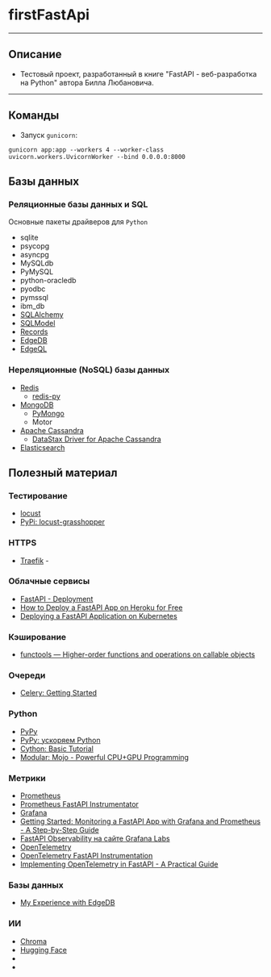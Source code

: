 # firstFastApi

---

## Описание

- Тестовый проект, разработанный в книге "FastAPI - веб-разработка на Python" автора Билла Любановича.

---

## Команды

- Запуск `gunicorn`:

```shell
gunicorn app:app --workers 4 --worker-class uvicorn.workers.UvicornWorker --bind 0.0.0.0:8000
```

## Базы данных

### Реляционные базы данных и SQL

Основные пакеты драйверов для `Python`

- sqlite
- psycopg
- asyncpg
- MySQLdb
- PyMySQL
- python-oracledb
- pyodbc
- pymssql
- ibm_db
- [SQLAlchemy](https://www.sqlalchemy.org/)
- [SQLModel](https://sqlmodel.tiangolo.com/)
- [Records](https://github.com/kennethreitz/records)
- [EdgeDB](https://www.edgedb.com/)
- [EdgeQL](https://docs.edgedb.com/database/edgeql)

### Нереляционные (NoSQL) базы данных

- [Redis](https://redis.io/)
    - [redis-py](https://github.com/redis/redis-py)
- [MongoDB](https://www.mongodb.com/)
    - [PyMongo](https://pymongo.readthedocs.io)
    - Motor
- [Apache Cassandra](https://cassandra.apache.org/_/index.html)
    - [DataStax Driver for Apache Cassandra](https://github.com/datastax/python-driver)
- [Elasticsearch](https://www.elastic.co/elasticsearch)

## Полезный материал

### Тестирование

- [locust](https://locust.io/)
- [PyPi: locust-grasshopper](https://pypi.org/project/locust-grasshopper/)

### HTTPS

- [Traefik](https://traefik.io/) -

### Облачные сервисы

- [FastAPI - Deployment](https://www.tutorialspoint.com/fastapi/fastapi_deployment.htm)
- [How to Deploy a FastAPI App on Heroku for Free](https://medium.com/towards-data-science/how-to-deploy-your-fastapi-app-on-heroku-for-free-8d4271a4ab9)
- [Deploying a FastAPI Application on Kubernetes](https://sumanta9090.medium.com/deploying-a-fastapi-application-on-kubernetes-a-step-by-step-guide-for-production-d74faac4ca36)

### Кэширование

- [functools — Higher-order functions and operations on callable objects](https://docs.python.org/3/library/functools.html)

### Очереди

- [Celery: Getting Started](https://docs.celeryq.dev/en/stable/getting-started/index.html)

### Python

- [PyPy](https://pypy.org/features.html)
- [PyPy: ускоряем Python](https://proglib.io/p/pypy-uskoryaem-python-s-minimalnymi-usiliyami-2020-11-26)
- [Cython: Basic Tutorial](https://cython.readthedocs.io/en/latest/src/tutorial/cython_tutorial.html#)
- [Modular: Mojo - Powerful CPU+GPU Programming](https://www.modular.com/mojo)

### Метрики

- [Prometheus](https://prometheus.io/)
- [Prometheus FastAPI Instrumentator](https://github.com/trallnag/prometheus-fastapi-instrumentator)
- [Grafana](https://grafana.com/)
- [Getting Started: Monitoring a FastAPI App with Grafana and Prometheus - A Step-by-Step Guide](https://dev.to/ken_mwaura1/getting-started-monitoring-a-fastapi-app-with-grafana-and-prometheus-a-step-by-step-guide-3fbn)
- [FastAPI Observability на сайте Grafana Labs](https://grafana.com/grafana/dashboards/16110-fastapi-observability/)
- [OpenTelemetry](https://opentelemetry.io/)
- [OpenTelemetry FastAPI Instrumentation](https://opentelemetry-python-contrib.readthedocs.io/en/latest/instrumentation/fastapi/fastapi.html)
- [Implementing OpenTelemetry in FastAPI - A Practical Guide](https://signoz.io/blog/opentelemetry-fastapi/)

### Базы данных

- [Му Experience with EdgeDB](https://divan.dev/posts/edgedb/)


### ИИ

- [Chroma](https://docs.trychroma.com/docs/overview/introduction)
- [Hugging Face](https://huggingface.co/)
- []()
- []()

